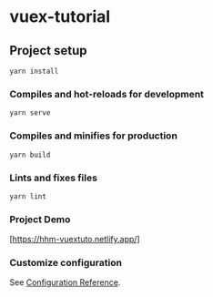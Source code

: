 # vuex-tutorial

## Project setup
```
yarn install
```

### Compiles and hot-reloads for development
```
yarn serve
```

### Compiles and minifies for production
```
yarn build
```

### Lints and fixes files
```
yarn lint
```

### Project Demo
[https://hhm-vuextuto.netlify.app/]

### Customize configuration
See [Configuration Reference](https://cli.vuejs.org/config/).

